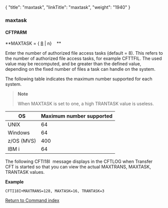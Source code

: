 {
    "title": "maxtask",
    "linkTitle": "maxtask",
    "weight": "1940"
}<span id="maxtask"></span>

### maxtask

#### CFTPARM

**MAXTASK = { <u>8</u>
| n}    **

Enter the number of authorized file access tasks (default = 8). This refers to the number of authorized file access tasks, for example CFTTFIL. The used value may be recomputed, and be greater than the defined value, depending on the fixed number of files a task can handle on the system.

The following table indicates the maximum number supported for each
system.

> **Note**
>
> When MAXTASK is set to one, a high TRANTASK value is useless.


| OS  | Maximum number supported  |
| --- | --- |
| UNIX  | 64 |
| Windows  | 64 |
| z/OS (MVS) | 400 |
| IBM i | 64 |


The following CFTI18I  message displays in the CFTLOG when Transfer CFT is started so that you can view the actual MAXTRANS, MAXTASK, TRANTASK values.

**Example**
```
CFTI18I+MAXTRANS=128, MAXTASK=16, TRANTASK=3
```

[Return to Command index](../../)
